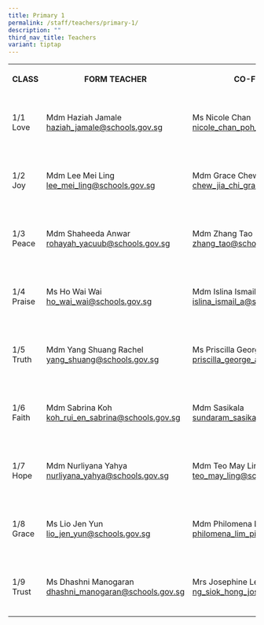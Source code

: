 ```yaml
---
title: Primary 1
permalink: /staff/teachers/primary-1/
description: ""
third_nav_title: Teachers
variant: tiptap
---
```

<table><tbody><tr><th rowspan="1" colspan="1"><p>CLASS</p></th><th rowspan="1" colspan="1"><p>FORM TEACHER</p></th><th rowspan="1" colspan="1"><p>CO-FORM TEACHER<br></p></th></tr><tr><td rowspan="1" colspan="1"><p><br>1/1<br>Love<br><br></p></td><td rowspan="1" colspan="1"><p></p><p>Mdm Haziah Jamale<br><a href="mailto:haziah_jamale@schools.gov.sg" rel="noopener noreferrer nofollow" target="_blank">haziah_jamale@schools.gov.sg</a><br></p></td><td rowspan="1" colspan="1"><p></p><p>Ms Nicole Chan<br><a href="mailto:nicole_chan_poh_wan@schools.gov.sg" rel="noopener noreferrer nofollow" target="_blank">nicole_chan_poh_wan@schools.gov.sg</a><br></p></td></tr><tr><td rowspan="1" colspan="1"><p><br>1/2<br>Joy<br><br></p></td><td rowspan="1" colspan="1"><p></p><p>Mdm Lee Mei Ling<br><a href="mailto:lee_mei_ling@schools.gov.sg" rel="noopener noreferrer nofollow" target="_blank">lee_mei_ling@schools.gov.sg</a><br></p></td><td rowspan="1" colspan="1"><p></p><p>Mdm Grace Chew<br><a href="mailto:chew_jia_chi_grace@schools.gov.sg" rel="noopener noreferrer nofollow" target="_blank">chew_jia_chi_grace@schools.gov.sg</a><br></p></td></tr><tr><td rowspan="1" colspan="1"><p><br>1/3<br>Peace<br><br></p></td><td rowspan="1" colspan="1"><p></p><p>Mdm Shaheeda Anwar<br><a href="mailto:shaheeda_mohamed_anwar@schools.gov.sg" rel="noopener noreferrer nofollow" target="_blank">rohayah_yacuub@schools.gov.sg<br></a></p></td><td rowspan="1" colspan="1"><p></p><p>Mdm Zhang Tao<br><a href="mailto:zhang_tao@schools.gov.sg" rel="noopener noreferrer nofollow" target="_blank">zhang_tao@schools.gov.sg</a><br></p></td></tr><tr><td rowspan="1" colspan="1"><p><br>1/4<br>Praise<br><br></p></td><td rowspan="1" colspan="1"><p></p><p>Ms Ho Wai Wai<br><a href="mailto:ho_wai_wai@schools.gov.sg" rel="noopener noreferrer nofollow" target="_blank">ho_wai_wai@schools.gov.sg</a><br></p></td><td rowspan="1" colspan="1"><p></p><p>Mdm Islina Ismail<br><a href="mailto:islina_ismail_a@schools.gov.sg" rel="noopener noreferrer nofollow" target="_blank">islina_ismail_a@schools.gov.sg</a><br></p></td></tr><tr><td rowspan="1" colspan="1"><p><br>1/5<br>Truth<br><br></p></td><td rowspan="1" colspan="1"><p></p><p>Mdm Yang Shuang Rachel<br><a href="mailto:yang_shuang@schools.gov.sg" rel="noopener noreferrer nofollow" target="_blank">yang_shuang@schools.gov.sg</a><br></p></td><td rowspan="1" colspan="1"><p></p><p>Ms Priscilla George<br><a href="mailto:priscilla_george_annadorai@schools.gov.sg" rel="noopener noreferrer nofollow" target="_blank">priscilla_george_annadorai@schools.gov.sg</a><br></p></td></tr><tr><td rowspan="1" colspan="1"><p><br>1/6<br>Faith<br><br></p></td><td rowspan="1" colspan="1"><p></p><p>Mdm Sabrina Koh<br><a href="mailto:koh_rui_en_sabrina@schools.gov.sg" rel="noopener noreferrer nofollow" target="_blank">koh_rui_en_sabrina@schools.gov.sg</a><br></p></td><td rowspan="1" colspan="1"><p></p><p>Mdm Sasikala<br><a href="mailto:sundaram_sasikala@schools.gov.sg" rel="noopener noreferrer nofollow" target="_blank">sundaram_sasikala@schools.gov.sg</a><br></p></td></tr><tr><td rowspan="1" colspan="1"><p><br>1/7<br>Hope<br><br></p></td><td rowspan="1" colspan="1"><p></p><p>Mdm Nurliyana Yahya<br><a href="mailto:nurliyana_yahya@schools.gov.sg" rel="noopener noreferrer nofollow" target="_blank">nurliyana_yahya@schools.gov.sg</a><br></p></td><td rowspan="1" colspan="1"><p></p><p>Mdm Teo May Ling<br><a href="mailto:teo_may_ling@schools.gov.sg" rel="noopener noreferrer nofollow" target="_blank">teo_may_ling@schools.gov.sg</a><br></p></td></tr><tr><td rowspan="1" colspan="1"><p><br>1/8<br>Grace<br><br></p></td><td rowspan="1" colspan="1"><p></p><p>Ms Lio Jen Yun<br><a href="mailto:lio_jen_yun@schools.gov.sg" rel="noopener noreferrer nofollow" target="_blank">lio_jen_yun@schools.gov.sg</a><br></p></td><td rowspan="1" colspan="1"><p></p><p>Mdm Philomena Lim Ping Ping<br><a href="mailto:philomena_lim_ping_ping@schools.gov.sg" rel="noopener noreferrer nofollow" target="_blank">philomena_lim_ping_ping@schools.gov.sg</a><br></p></td></tr><tr><td rowspan="1" colspan="1"><p><br>1/9<br>Trust<br><br></p></td><td rowspan="1" colspan="1"><p></p><p>Ms Dhashni Manogaran<br><a href="mailto:dhashni_manogaran@schools.gov.sg" rel="noopener noreferrer nofollow" target="_blank">dhashni_manogaran@schools.gov.sg</a> <br></p></td><td rowspan="1" colspan="1"><p></p><p>Mrs Josephine Leo<br><a href="mailto:ng_siok_hong_josephine@schools.gov.sg" rel="noopener noreferrer nofollow" target="_blank">ng_siok_hong_josephine@schools.gov.sg</a><br></p></td></tr></tbody></table><p></p>